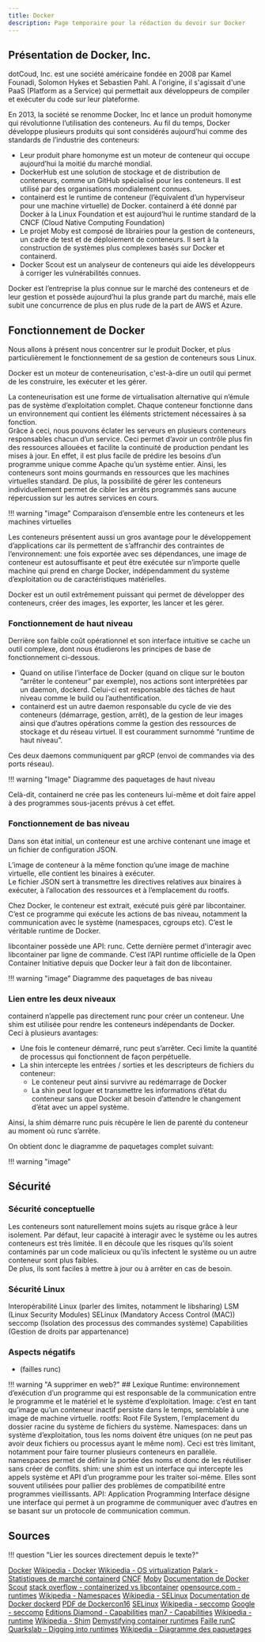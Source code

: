 ```yaml
---
title: Docker
description: Page temporaire pour la rédaction du devoir sur Docker
---
```


## Présentation de Docker, Inc.

dotCoud, Inc. est une société américaine fondée en 2008 par Kamel Founadi, Solomon Hykes et Sebastien Pahl. A l'origine, il s'agissait d'une PaaS (Platform as a Service) qui permettait aux développeurs de compiler et exécuter du code sur leur plateforme.

En 2013, la société se renomme Docker, Inc et lance un produit homonyme qui révolutionne l’utilisation des conteneurs. Au fil du temps, Docker développe plusieurs produits qui sont considérés aujourd’hui comme des standards de l’industrie des conteneurs:

- Leur produit phare homonyme est un moteur de conteneur qui occupe aujourd’hui la moitié du marché mondial. 
- DockerHub est une solution de stockage et de distribution de conteneurs, comme un GitHub spécialisé pour les conteneurs. Il est utilisé par des organisations mondialement connues. 
- containerd est le runtime de conteneur (l’équivalent d’un hyperviseur pour une machine virtuelle) de Docker. containerd à été donné par Docker à la Linux Foundation et est aujourd’hui le runtime standard de la CNCF (Cloud Native Computing Foundation)
- Le projet Moby est composé de librairies pour la gestion de conteneurs, un cadre de test et de déploiement de conteneurs. Il sert à la construction de systèmes plus complexes basés sur Docker et containerd. 
- Docker Scout est un analyseur de conteneurs qui aide les développeurs à corriger les vulnérabilités connues. 

Docker est l’entreprise la plus connue sur le marché des conteneurs et de leur gestion et possède aujourd’hui la plus grande part du marché, mais elle subit une concurrence de plus en plus rude de la part de AWS et Azure. 

## Fonctionnement de Docker

Nous allons à présent nous concentrer sur le produit Docker, et plus particulièrement le fonctionnement de sa gestion de conteneurs sous Linux. 

Docker est un moteur de conteneurisation, c'est-à-dire un outil qui permet de les construire, les exécuter et les gérer. 

La conteneurisation est une forme de virtualisation alternative qui n’émule pas de système d’exploitation complet. Chaque conteneur fonctionne dans un environnement qui contient les éléments strictement nécessaires à sa fonction. <br>
Grâce à ceci, nous pouvons éclater les serveurs en plusieurs conteneurs responsables chacun d’un service. Ceci permet d’avoir un contrôle plus fin des ressources allouées et facilite la continuité de production pendant les mises à jour. En effet, il est plus facile de prédire les besoins d’un programme unique comme Apache qu’un système entier. Ainsi, les conteneurs sont moins gourmands en ressources que les machines virtuelles standard. De plus, la possibilité de gérer les conteneurs individuellement permet de cibler les arrêts programmés sans aucune répercussion sur les autres services en cours. 

!!! warning "image"
    Comparaison d’ensemble entre les conteneurs et les machines virtuelles

Les conteneurs présentent aussi un gros avantage pour le développement d’applications car ils permettent de s’affranchir des contraintes de l’environnement: une fois exportée avec ses dépendances, une image de conteneur est autosuffisante et peut être exécutée sur n’importe quelle machine qui prend en charge Docker, indépendamment du système d’exploitation ou de caractéristiques matérielles. 

Docker est un outil extrêmement puissant qui permet de développer des conteneurs, créer des images, les exporter, les lancer et les gérer. 

### Fonctionnement de haut niveau

Derrière son faible coût opérationnel et son interface intuitive se cache un outil complexe, dont nous étudierons les principes de base de fonctionnement ci-dessous. 

- Quand on utilise l’interface de Docker (quand on clique sur le bouton “arrêter le conteneur” par exemple), nos actions sont interprétées par un daemon, dockerd. Celui-ci est responsable des tâches de haut niveau comme le build ou l’authentification. 
- containerd est un autre daemon responsable du cycle de vie des conteneurs (démarrage, gestion, arrêt), de la gestion de leur images ainsi que d’autres opérations comme la gestion des ressources de stockage et du réseau virtuel. Il est couramment surnommé “runtime de haut niveau”. 

Ces deux daemons communiquent par gRCP (envoi de commandes via des ports réseau). 

!!! warning "Image"
    Diagramme des paquetages de haut niveau

Celà-dit, containerd ne crée pas les conteneurs lui-même et doit faire appel à des programmes sous-jacents prévus à cet effet. 

### Fonctionnement de bas niveau

Dans son état initial, un conteneur est une archive contenant une image et un fichier de configuration JSON.

L’image de conteneur à la même fonction qu’une image de machine virtuelle, elle contient les binaires à exécuter. <br>
Le fichier JSON sert à transmettre les directives relatives aux binaires à exécuter, à l’allocation des ressources et à l’emplacement du rootfs.

Chez Docker, le conteneur est extrait, exécuté puis géré par libcontainer. C’est ce programme qui exécute les actions de bas niveau, notamment la communication avec le système (namespaces, cgroups etc). C’est le véritable runtime de Docker. 

libcontainer possède une API: runc. Cette dernière permet d'interagir avec libcontainer par ligne de commande. C’est l’API runtime officielle de la Open Container Initiative depuis que Docker leur à fait don de libcontainer. 

!!! warning "image"
    Diagramme des paquetages de bas niveau

### Lien entre les deux niveaux

containerd n’appelle pas directement runc pour créer un conteneur. Une shim est utilisée pour rendre les conteneurs indépendants de Docker. <br>
Ceci à plusieurs avantages:

- Une fois le conteneur démarré, runc peut s’arrêter. Ceci limite la quantité de processus qui fonctionnent de façon perpétuelle. 
- La shin intercepte les entrées / sorties et les descripteurs de fichiers du conteneur:
    - Le conteneur peut ainsi survivre au redémarrage de Docker
    - La shin peut loguer et transmettre les informations d’état du conteneur sans que Docker ait besoin d’attendre le changement d’état avec un appel système.

Ainsi, la shim démarre runc puis récupère le lien de parenté du conteneur au moment où runc s’arrête. 

On obtient donc le diagramme de paquetages complet suivant:

!!! warning "image"

## Sécurité

### Sécurité conceptuelle

Les conteneurs sont naturellement moins sujets au risque grâce à leur isolement. Par défaut, leur capacité à interagir avec le système ou les autres conteneurs est très limitée. Il en découle que les risques qu’ils soient contaminés par un code malicieux ou qu’ils infectent le système ou un autre conteneur sont plus faibles. <br>
De plus, ils sont faciles à mettre à jour ou à arrêter en cas de besoin. 

### Sécurité Linux

Interopérabilité Linux
(parler des limites, notamment le libsharing)
LSM (Linux Security Modules)
SELinux (Mandatory Access Control (MAC))
seccomp (Isolation des processus des commandes système)
Capabilities (Gestion de droits par appartenance)

### Aspects négatifs
- (failles runc)

!!! warning "A supprimer en web?"
    ## Lexique
    Runtime: environnement d’exécution d’un programme qui est responsable de la communication entre le programme et le matériel et le système d’exploitation. 
    Image: c’est en tant qu’image qu’un conteneur inactif persiste dans le temps, semblable à une image de machine virtuelle. 
    rootfs: Root File System, l’emplacement du dossier racine du système de fichiers du système. 
    Namespaces: dans un système d’exploitation, tous les noms doivent être uniques (on ne peut pas avoir deux fichiers ou processus ayant le même nom). Ceci est très limitant, notamment pour faire tourner plusieurs conteneurs en parallèle. namespaces permet de définir la portée des noms et donc de les réutiliser sans créer de conflits. 
    shim: une shim est un interface qui intercepte les appels système et API d’un programme pour les traiter soi-même. Elles sont souvent utilisées pour pallier des problèmes de compatibilité entre programmes vieillissants. 
    API: Application Programming Interface désigne une interface qui permet à un programme de communiquer avec d’autres en se basant sur un protocole de communication commun.

## Sources

!!! question "Lier les sources directement depuis le texte?"

[Docker](https://www.docker.com/)
[Wikipedia - Docker](https://en.wikipedia.org/wiki/Docker_(software))
[Wikipedia - OS virtualization](https://en.wikipedia.org/wiki/OS-level_virtualization)
[Palark - Statistiques de marché ](https://blog.palark.com/kubernetes-and-containers-market-trends-2021/)
[containerd](https://containerd.io/)
[CNCF](https://www.cncf.io/announcements/2019/02/28/cncf-announces-containerd-graduation/)
[Moby](https://mobyproject.org/)
[Documentation de Docker Scout](https://docs.docker.com/scout/)
[stack overflow - containerized vs libcontainer](https://stackoverflow.com/questions/62024186/where-does-libcontainer-stand-in-docker-stack)
[opensource.com - runtimes](https://opensource.com/article/18/1/history-low-level-container-runtimes)
[Wikipedia - Namespaces](https://en.wikipedia.org/wiki/Namespace)
[Wikipedia - SELinux](https://en.wikipedia.org/wiki/Security-Enhanced_Linux)
[Documentation de Docker dockerd](https://docs.docker.com/engine/reference/commandline/dockerd/)
[PDF de Dockercon16](https://github.com/crosbymichael/dockercon-2016/blob/master/Creating%20Containerd.pdf)
[SELinux](https://selinuxproject.org/page/Main_Page)
[Wikipedia - seccomp](https://en.wikipedia.org/wiki/Seccomp)
[Google - seccomp](https://code.google.com/archive/p/seccompsandbox/wikis/overview.wiki)
[Editions Diamond - Capabilities](https://connect.ed-diamond.com/GNU-Linux-Magazine/glmf-164/les-capabilities-sous-linux)
[man7 - Capabilities](https://man7.org/linux/man-pages/man7/capabilities.7.html)
[Wikipedia - runtime](https://fr.wikipedia.org/wiki/Environnement_d%27ex%C3%A9cution)
[Wikipedia - Shim](https://en.wikipedia.org/wiki/Shim_(computing))
[Demystifying container runtimes](https://lwn.net/Articles/741897/)
[Faille runC](https://www.lemondeinformatique.fr/actualites/lire-snyk-aide-les-devsecops-a-gerer-les-risques-des-applications-cloud-92456.html)
[Quarkslab - Digging into runtimes](https://blog.quarkslab.com/digging-into-runtimes-runc.html)
[Wikipedia - Diagramme des paquetages](https://fr.wikipedia.org/wiki/Diagramme_des_paquetages)
